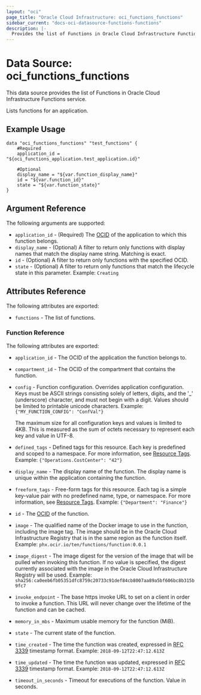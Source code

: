 ```yaml
---
layout: "oci"
page_title: "Oracle Cloud Infrastructure: oci_functions_functions"
sidebar_current: "docs-oci-datasource-functions-functions"
description: |-
  Provides the list of Functions in Oracle Cloud Infrastructure Functions service
---
```


# Data Source: oci_functions_functions
This data source provides the list of Functions in Oracle Cloud Infrastructure Functions service.

Lists functions for an application.

## Example Usage

```hcl
data "oci_functions_functions" "test_functions" {
	#Required
	application_id = "${oci_functions_application.test_application.id}"

	#Optional
	display_name = "${var.function_display_name}"
	id = "${var.function_id}"
	state = "${var.function_state}"
}
```

## Argument Reference

The following arguments are supported:

* `application_id` - (Required) The [OCID](https://docs.cloud.oracle.com/iaas/Content/General/Concepts/identifiers.htm) of the application to which this function belongs. 
* `display_name` - (Optional) A filter to return only functions with display names that match the display name string. Matching is exact. 
* `id` - (Optional) A filter to return only functions with the specified OCID. 
* `state` - (Optional) A filter to return only functions that match the lifecycle state in this parameter. Example: `Creating` 


## Attributes Reference

The following attributes are exported:

* `functions` - The list of functions.

### Function Reference

The following attributes are exported:

* `application_id` - The OCID of the application the function belongs to.
* `compartment_id` - The OCID of the compartment that contains the function. 
* `config` - Function configuration. Overrides application configuration. Keys must be ASCII strings consisting solely of letters, digits, and the '_' (underscore) character, and must not begin with a digit. Values should be limited to printable unicode characters.  Example: `{"MY_FUNCTION_CONFIG": "ConfVal"}`

	The maximum size for all configuration keys and values is limited to 4KB. This is measured as the sum of octets necessary to represent each key and value in UTF-8. 
* `defined_tags` - Defined tags for this resource. Each key is predefined and scoped to a namespace. For more information, see [Resource Tags](https://docs.cloud.oracle.com/iaas/Content/General/Concepts/resourcetags.htm).  Example: `{"Operations.CostCenter": "42"}` 
* `display_name` - The display name of the function. The display name is unique within the application containing the function. 
* `freeform_tags` - Free-form tags for this resource. Each tag is a simple key-value pair with no predefined name, type, or namespace. For more information, see [Resource Tags](https://docs.cloud.oracle.com/iaas/Content/General/Concepts/resourcetags.htm).  Example: `{"Department": "Finance"}` 
* `id` - The [OCID](https://docs.cloud.oracle.com/iaas/Content/General/Concepts/identifiers.htm) of the function. 
* `image` - The qualified name of the Docker image to use in the function, including the image tag. The image should be in the Oracle Cloud Infrastructure Registry that is in the same region as the function itself. Example: `phx.ocir.io/ten/functions/function:0.0.1` 
* `image_digest` - The image digest for the version of the image that will be pulled when invoking this function. If no value is specified, the digest currently associated with the image in the Oracle Cloud Infrastructure Registry will be used. Example: `sha256:ca0eeb6fb05351dfc8759c20733c91def84cb8007aa89a5bf606bc8b315b9fc7` 
* `invoke_endpoint` - The base https invoke URL to set on a client in order to invoke a function. This URL will never change over the lifetime of the function and can be cached. 
* `memory_in_mbs` - Maximum usable memory for the function (MiB).
* `state` - The current state of the function. 
* `time_created` - The time the function was created, expressed in [RFC 3339](https://tools.ietf.org/html/rfc3339) timestamp format.  Example: `2018-09-12T22:47:12.613Z` 
* `time_updated` - The time the function was updated, expressed in [RFC 3339](https://tools.ietf.org/html/rfc3339) timestamp format.  Example: `2018-09-12T22:47:12.613Z` 
* `timeout_in_seconds` - Timeout for executions of the function. Value in seconds.


